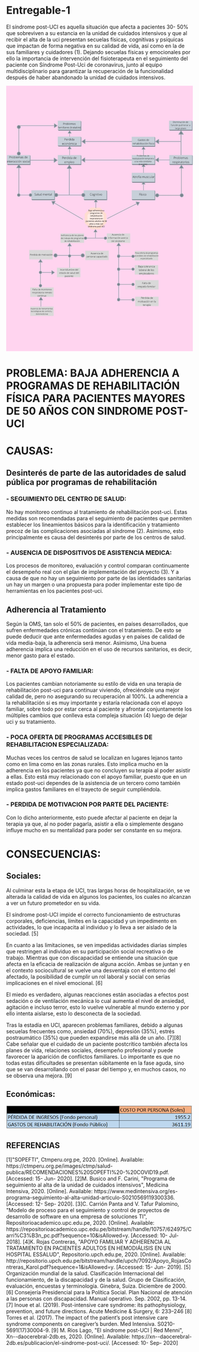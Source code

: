 # Entregable-1
<p>El síndrome post-UCI es aquella situación que afecta a pacientes 30- 50% que sobreviven a su estancia en la unidad de cuidados intensivos y que al recibir el alta de la uci presentan secuelas físicas, cognitivas y psíquicas que impactan de forma negativa en su calidad de vida, así como en la de sus familiares y cuidadores (1). Dejando secuelas físicas y emocionales por ello la importancia de intervención del fisioterapeuta en el seguimiento del paciente con Síndrome Post-Uci de coronavirus, junto al equipo multidisciplinario para garantizar la recuperación de la funcionalidad después de haber abandonado la unidad de cuidados intensivos.</p>
<center>
  <img src="uploads/arbol.jpg" alt="" class="img-fluid img-rounded">
</center>
<h1>PROBLEMA: BAJA ADHERENCIA A PROGRAMAS DE REHABILITACIÓN FÍSICA PARA PACIENTES MAYORES DE 50 AÑOS CON SINDROME POST-UCI</h1>
<h1>CAUSAS:</h1>
<h2>Desinterés de parte de las autoridades de salud pública por programas de rehabilitación</h2>
<h3>- SEGUIMIENTO DEL CENTRO DE SALUD:</h3>
<p>No hay monitoreo continuo al tratamiento de rehabilitación post-uci. Estas medidas son recomendadas para el seguimiento de pacientes que permiten establecer los lineamientos básicos para la identificación y tratamiento precoz de las complicaciones asociadas al síndrome (2). Asimismo, esto principalmente es causa del desinterés por parte de los centros de salud. </p>
<h3>- AUSENCIA DE DISPOSITIVOS DE ASISTENCIA MEDICA:</h3>
<p>Los procesos de monitoreo, evaluación y control comparan continuamente el desempeño real con el plan de implementación del proyecto (3). Y a causa de que no hay un seguimiento por parte de las identidades sanitarias un hay un margen o una propuesta para poder implementar este tipo de herramientas en los pacientes post-uci.	</p>
<h2>Adherencia al Tratamiento</h2>
<p>Según la OMS, tan solo el 50% de pacientes, en países desarrollados, que sufren enfermedades crónicas continúan con el tratamiento. De esto se puede deducir que ante enfermedades agudas y en países de calidad de vida media-baja, la adherencia será menor. Asimismo, Una buena adherencia implica una reducción en el uso de recursos sanitarios, es decir, menor gasto para el estado.</p> 
<h3>- FALTA DE APOYO FAMILIAR:</h3>
<p>Los pacientes cambian notoriamente su estilo de vida en una terapia de rehabilitación post-uci para continuar viviendo, ofreciéndole una mejor calidad de, pero no asegurando su recuperación al 100%. La adherencia a la rehabilitación si es muy importante y estaría relacionada con el apoyo familiar, sobre todo por estar cerca al paciente y afrontar conjuntamente los múltiples cambios que conlleva esta compleja situación (4) luego de dejar uci y su tratamiento.</p>
<h3>- POCA OFERTA DE PROGRAMAS ACCESIBLES DE REHABILITACION ESPECIALIZADA:</h3>
<p>Muchas veces los centros de salud se localizan en lugares lejanos tanto como en lima como en las zonas rurales. Esto implica mucho en la adherencia en los pacientes ya que no concluyen su terapia al poder asistir a ellas. Esto está muy relacionado con el apoyo familiar, puesto que en un estado post-uci dependes de la asistencia de un tercero como también implica gastos familiares en el trayecto de seguir cumpliéndola.</p>
<h3>- PERDIDA DE MOTIVACION POR PARTE DEL PACIENTE:</h3>
<p>Con lo dicho anteriormente, esto puede afectar al paciente en dejar la terapia ya que, al no poder pagarla, asistir a ella o simplemente desgano influye mucho en su mentalidad para poder ser constante en su mejora.</p>

<h1>CONSECUENCIAS:</h1>
<h2>Sociales:</h2>
<p>Al culminar esta la etapa de UCI, tras largas horas de hospitalización, se ve alterada la calidad de vida en algunos los pacientes, los cuales no alcanzan a ver un futuro prometedor en su vida.</p>
<p>El síndrome post-UCI impide el correcto funcionamiento de estructuras corporales, deficiencias, límites en la capacidad y un impedimento en actividades, lo que incapacita al individuo y lo lleva a ser aislado de la sociedad. [5] </p>
<p>En cuanto a las limitaciones, se ven impedidas actividades diarias simples que restringen al individuo en su participación social recreativa o de trabajo. Mientras que con discapacidad se entiende una situación que afecta en la eficacia de realización de alguna acción. Ambas se juntan y en el contexto sociocultural se vuelve una desventaja con el entorno del afectado, la posibilidad de cumplir un rol laboral y social con serias implicaciones en el nivel emocional. [6]</p>
<p>El miedo es verdadero, algunas reacciones están asociadas a efectos post sedación o de ventilación mecánica lo cual aumenta el nivel de ansiedad, agitación e incluso terror, esto lo vuelve vulnerable al mundo externo y por ello intenta aislarse, esto lo desconecta de la sociedad.</p>
<p>Tras la estadía en UCI, aparecen problemas familiares, debido a algunas secuelas frecuentes como, ansiedad (70%), depresión (35%), estrés postraumático (35%) que pueden expandirse más allá de un año. [7][8] Cabe señalar que el cuidado de un paciente postcrítico también afecta los planes de vida, relaciones sociales, desempeño profesional y puede favorecer la aparición de conflictos familiares. Lo importante es que no todas estas dificultades se presentan súbitamente en la fase aguda, sino que se van desarrollando con el pasar del tiempo y, en muchos casos, no se observa una mejora. [9]</p>
<h2>Económicas:</h2>
<center>
  <img src="uploads/cuadro.PNG" alt="" class="img-fluid img-rounded">
</center>

<h2>REFERENCIAS</h2>
[1]"SOPEFTI", Ctmperu.org.pe, 2020. [Online]. Available: https://ctmperu.org.pe/images/ctmp/salud-publica/RECOMENDACIONES%20SOPEFTI%20-%20COVID19.pdf. [Accessed: 15- Jun- 2020].
[2]M. Busico and F. Carini, "Programa de seguimiento al alta de la unidad de cuidados intensivos", Medicina Intensiva, 2020. [Online]. Available: https://www.medintensiva.org/es-programa-seguimiento-al-alta-unidad-articulo-S0210569119300336. [Accessed: 12- Sep- 2020].
[3]C. Carrión Panta and V. Tafur Palomino, "Modelo de proceso para el seguimiento y control de proyectos de desarrollo de software en una empresa de soluciones TI", Repositorioacademico.upc.edu.pe, 2020. [Online]. Available: https://repositorioacademico.upc.edu.pe/bitstream/handle/10757/624975/Carri%C3%B3n_pc.pdf?sequence=10&isAllowed=y. [Accessed: 10- Jul- 2018].
[4]K. Rojas Contreras, "APOYO FAMILIAR Y ADHERENCIA AL TRATAMIENTO EN PACIENTES ADULTOS EN HEMODIÁLISIS EN UN HOSPITAL ESSALUD", Repositorio.upch.edu.pe, 2020. [Online]. Available: http://repositorio.upch.edu.pe/bitstream/handle/upch/7092/Apoyo_RojasContreras_Karol.pdf?sequence=1&isAllowed=y. [Accessed: 15- Jun- 2019].
[5] Organización mundial de la salud. Clasificación Internacional del funcionamiento, de la discapacidad y de la salud. Grupo de Clasificación, evaluación, encuestas y terminología. Ginebra, Suiza. Diciembre de 2000.
[6] Consejería Presidencial para la Política Social. Plan Nacional de atención a las personas con discapacidad. Manual operativo. Sep. 2002, pp. 13-14.
[7] Inoue et al. (2019). Post-intensive care syndrome: its pathophysiology, prevention, and future directions. Acute Medicine & Surgery, 6: 233–246
[8] Torres et al. (2017). The impact of the patient’s post intensive care syndrome components on caregiver’s burden. Med Intensiva. S0210-5691(17)30004-9.
[9] M. Ríos Lago, "El síndrome post-UCI | Red Menni", Xn--daocerebral-2db.es, 2020. [Online]. Available: https://xn--daocerebral-2db.es/publicacion/el-sindrome-post-uci/. [Accessed: 10- Sep- 2020]
 
